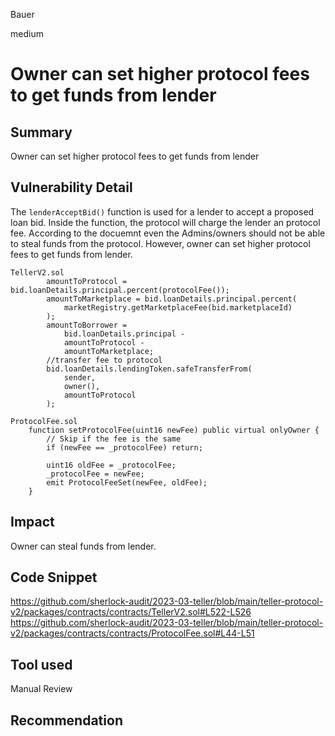 Bauer

medium

# Owner can set higher protocol fees to get funds from lender

## Summary
Owner can set higher protocol fees to get funds from lender

## Vulnerability Detail
The `lenderAcceptBid()` function is used for a lender to accept a proposed loan bid. Inside the function, the protocol will charge the lender an protocol fee.  According to the docuemnt even the Admins/owners should not be able to steal funds from the protocol. However, owner can set higher protocol fees to get funds from lender.
```solidity
TellerV2.sol
        amountToProtocol = bid.loanDetails.principal.percent(protocolFee());
        amountToMarketplace = bid.loanDetails.principal.percent(
            marketRegistry.getMarketplaceFee(bid.marketplaceId)
        );
        amountToBorrower =
            bid.loanDetails.principal -
            amountToProtocol -
            amountToMarketplace;
        //transfer fee to protocol
        bid.loanDetails.lendingToken.safeTransferFrom(
            sender,
            owner(),
            amountToProtocol
        );

```

```solidity
ProtocolFee.sol
    function setProtocolFee(uint16 newFee) public virtual onlyOwner {
        // Skip if the fee is the same
        if (newFee == _protocolFee) return;

        uint16 oldFee = _protocolFee;
        _protocolFee = newFee;
        emit ProtocolFeeSet(newFee, oldFee);
    }

```

## Impact
Owner can steal funds from lender.

## Code Snippet
https://github.com/sherlock-audit/2023-03-teller/blob/main/teller-protocol-v2/packages/contracts/contracts/TellerV2.sol#L522-L526
https://github.com/sherlock-audit/2023-03-teller/blob/main/teller-protocol-v2/packages/contracts/contracts/ProtocolFee.sol#L44-L51
## Tool used

Manual Review

## Recommendation
